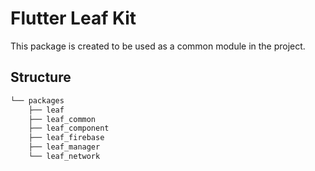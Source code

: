 # Flutter Leaf Kit

This package is created to be used as a common module in the project.

## Structure

```bash
└── packages
    ├── leaf
    ├── leaf_common
    ├── leaf_component
    ├── leaf_firebase
    ├── leaf_manager
    └── leaf_network
```